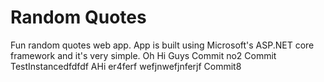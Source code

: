 # Random Quotes
Fun random quotes web app.  App is built using Microsoft's ASP.NET core framework and it's very simple.
Oh Hi Guys
Commit no2
Commit TestInstancedfdfdf
AHi
er4ferf
wefjnwefjnferjf
Commit8
